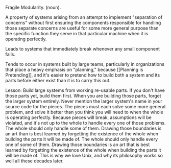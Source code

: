 Fragile Modularity. (noun).

A property of systems arising from an attempt to implement "separation of concerns" without first ensuring the components responsible for handling those separate concerns are useful for some more general purpose than the specific function they serve in that particular machine when it is operating perfectly.

Leads to systems that immediately break whenever any small component fails.

Tends to occur in systems built by large teams, particularly in organizations that place a heavy emphasis on "planning," because [[Planning is Pretending]], and it's easier to pretend how to build both a system and its parts before either exist than it is to carry this out.

Lesson: Build large systems from working re-usable parts. If you don't have those parts yet, build them first. When you are building those parts, forget the larger system entirely. Never mention the larger system's name in your source code for the pieces. The pieces must each solve some more general problem, and solve it better than you think you will need to when the whole is operating perfectly. Because pieces will break, assumptions will be violated, and it's not up to the whole to handle every one of those problems. The whole should only handle some of them. Drawing those boundaries is an art than is best learned by forgetting the existence of the whole when building the parts it will be made of. The whole should only handle every one of some of them. Drawing those boundaries is an art that is best learned by forgetting the existence of the whole when building the parts it will be made of. This is why we love Unix, and why its philosophy works so well all these decades later.